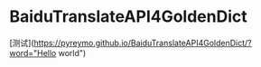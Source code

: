 # BaiduTranslateAPI4GoldenDict

[测试](https://pyreymo.github.io/BaiduTranslateAPI4GoldenDict/?word="Hello world")
